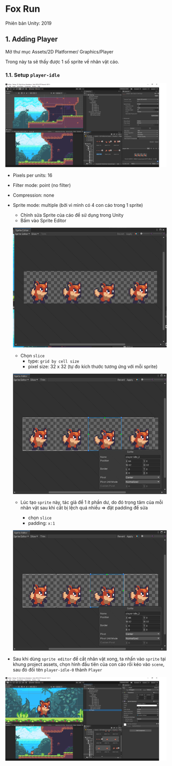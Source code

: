 # Fox Run

Phiên bản Unity: 2019

## 1. Adding Player

Mở thư mục Assets/2D Platformer/ Graphics/Player

Trong này ta sẽ thấy được 1 số sprite về nhân vật cáo.

### 1.1. Setup `player-idle`

![Setup player](md_assets/setup-player-idle.png)

- Pixels per units: 16
- Filter mode: point (no filter)
- Compression: none
- Sprite mode: multiple (bởi vì mình có 4 con cáo trong 1 sprite)

	- Chỉnh sửa Sprite của cáo để sử dụng trong Unity
	- Bấm vào Sprite Editor

	![Sprite editor](md_assets/spriteeditor.png)

	- Chọn `slice`
		- type: `grid by cell size`
		- pixel size: 32 x 32 (tự đo kích thước tương ứng với mỗi sprite)

	![Slice](md_assets/sliceby32.png)

	- Lúc tạo `sprite` này, tác giả để 1 ít phần dư, do đó trọng tâm của mỗi nhân vật sau khi cắt bị lệch quá nhiều => đặt padding để sửa

		- chọn `slice`
		- padding: `x:1`

	![Slice with padding](md_assets/slicewithpadding.png)

- Sau khi dùng `sprite editor` để cắt nhân vật xong, ta nhấn vào `sprite` tại khung project assets, chọn hình đầu tiên của con cáo rồi kéo vào `scene`, sau đó đối tên `player-idle-0` thành `Player`

![Done](md_assets/done.png)




